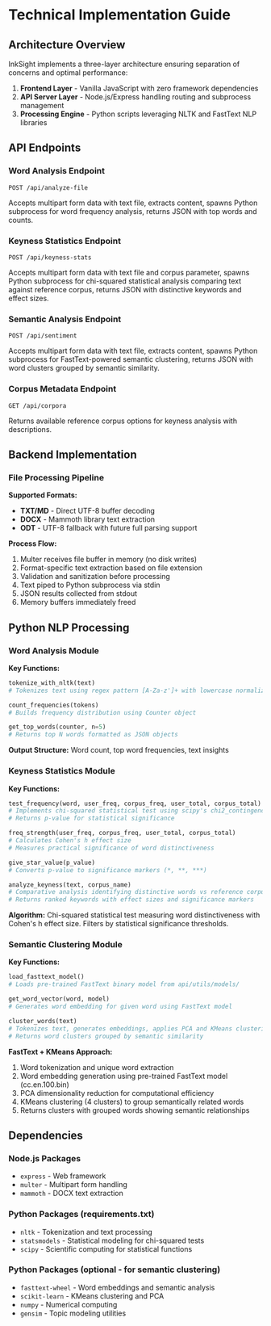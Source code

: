 # Technical Implementation Guide

## Architecture Overview

InkSight implements a three-layer architecture ensuring separation of concerns and optimal performance:

1. **Frontend Layer** - Vanilla JavaScript with zero framework dependencies
2. **API Server Layer** - Node.js/Express handling routing and subprocess management
3. **Processing Engine** - Python scripts leveraging NLTK and FastText NLP libraries

## API Endpoints

### Word Analysis Endpoint
```
POST /api/analyze-file
```
Accepts multipart form data with text file, extracts content, spawns Python subprocess for word frequency analysis, returns JSON with top words and counts.

### Keyness Statistics Endpoint
```
POST /api/keyness-stats
```
Accepts multipart form data with text file and corpus parameter, spawns Python subprocess for chi-squared statistical analysis comparing text against reference corpus, returns JSON with distinctive keywords and effect sizes.

### Semantic Analysis Endpoint
```
POST /api/sentiment
```
Accepts multipart form data with text file, extracts content, spawns Python subprocess for FastText-powered semantic clustering, returns JSON with word clusters grouped by semantic similarity.

### Corpus Metadata Endpoint
```
GET /api/corpora
```
Returns available reference corpus options for keyness analysis with descriptions.

## Backend Implementation

### File Processing Pipeline

**Supported Formats:**
- **TXT/MD** - Direct UTF-8 buffer decoding
- **DOCX** - Mammoth library text extraction
- **ODT** - UTF-8 fallback with future full parsing support

**Process Flow:**
1. Multer receives file buffer in memory (no disk writes)
2. Format-specific text extraction based on file extension
3. Validation and sanitization before processing
4. Text piped to Python subprocess via stdin
5. JSON results collected from stdout
6. Memory buffers immediately freed

## Python NLP Processing

### Word Analysis Module

**Key Functions:**

```python
tokenize_with_nltk(text)
# Tokenizes text using regex pattern [A-Za-z']+ with lowercase normalization

count_frequencies(tokens)
# Builds frequency distribution using Counter object

get_top_words(counter, n=5)
# Returns top N words formatted as JSON objects
```

**Output Structure:** Word count, top word frequencies, text insights

### Keyness Statistics Module

**Key Functions:**

```python
test_frequency(word, user_freq, corpus_freq, user_total, corpus_total)
# Implements chi-squared statistical test using scipy's chi2_contingency
# Returns p-value for statistical significance

freq_strength(user_freq, corpus_freq, user_total, corpus_total)
# Calculates Cohen's h effect size
# Measures practical significance of word distinctiveness

give_star_value(p_value)
# Converts p-value to significance markers (*, **, ***)

analyze_keyness(text, corpus_name)
# Comparative analysis identifying distinctive words vs reference corpus
# Returns ranked keywords with effect sizes and significance markers
```

**Algorithm:** Chi-squared statistical test measuring word distinctiveness with Cohen's h effect size. Filters by statistical significance thresholds.

### Semantic Clustering Module

**Key Functions:**

```python
load_fasttext_model()
# Loads pre-trained FastText binary model from api/utils/models/

get_word_vector(word, model)
# Generates word embedding for given word using FastText model

cluster_words(text)
# Tokenizes text, generates embeddings, applies PCA and KMeans clustering
# Returns word clusters grouped by semantic similarity
```

**FastText + KMeans Approach:**
1. Word tokenization and unique word extraction
2. Word embedding generation using pre-trained FastText model (cc.en.100.bin)
3. PCA dimensionality reduction for computational efficiency
4. KMeans clustering (4 clusters) to group semantically related words
5. Returns clusters with grouped words showing semantic relationships

## Dependencies

### Node.js Packages
- `express` - Web framework
- `multer` - Multipart form handling
- `mammoth` - DOCX text extraction

### Python Packages (requirements.txt)
- `nltk` - Tokenization and text processing
- `statsmodels` - Statistical modeling for chi-squared tests
- `scipy` - Scientific computing for statistical functions

### Python Packages (optional - for semantic clustering)
- `fasttext-wheel` - Word embeddings and semantic analysis
- `scikit-learn` - KMeans clustering and PCA
- `numpy` - Numerical computing
- `gensim` - Topic modeling utilities


